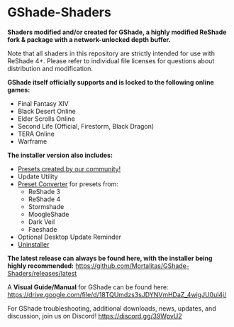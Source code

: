 # GShade-Shaders
**Shaders modified and/or created for GShade, a highly modified ReShade fork & package with a network-unlocked depth buffer.** 

Note that all shaders in this repository are strictly intended for use with ReShade 4+. Please refer to individual file licenses for questions about distribution and modification.

**GShade itself officially supports and is locked to the following online games:**
* Final Fantasy XIV
* Black Desert Online
* Elder Scrolls Online
* Second Life (Official, Firestorm, Black Dragon)
* TERA Online
* Warframe

**The installer version also includes:**
* [Presets created by our community!](https://github.com/Mortalitas/GShade-Presets)
* Update Utility
* [Preset Converter](https://mortalitas.github.io/ffxiv/GShade/GShade%20Converter.exe) for presets from:
  * ReShade 3
  * ReShade 4
  * Stormshade
  * MoogleShade
  * Dark Veil
  * Faeshade
* Optional Desktop Update Reminder
* [Uninstaller](https://mortalitas.github.io/ffxiv/GShade/GShade%20Uninstaller.exe)

**The latest release can always be found here, with the installer being highly recommended:** https://github.com/Mortalitas/GShade-Shaders/releases/latest

A **Visual Guide/Manual** for GShade can be found here: https://drive.google.com/file/d/18TQUmdzs3sJDYNVmHDaZ_4wigJU0ul4j/

For GShade troubleshooting, additional downloads, news, updates, and discussion, join us on Discord! https://discord.gg/39WpvU2
